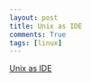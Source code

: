 ```yaml
---
layout: post
title: Unix as IDE
comments: True
tags: [linux]
---
```




[Unix as IDE](https://sanctum.geek.nz/arabesque/series/unix-as-ide/)

